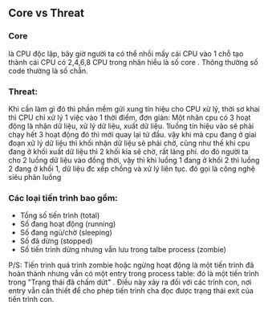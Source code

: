 ## Core vs Threat

### Core 
là CPU độc lập, bây giờ người ta có thể nhồi mấy cái CPU vào 1 chỗ tạo thành cái CPU có 2,4,6,8 CPU trong nhân hiểu là số core . Thông thường số code thường là số chẵn.

### Threat:
Khi cần làm gì đó thì phần mềm gửi xung tín hiệu cho CPU xử lý, thời sơ khai thì CPU chỉ xử lý 1
việc vào 1 thời điểm, đơn giản: Một nhân cpu có 3 hoạt động là nhận dữ liệu, xử lý dữ liệu, xuất dữ liệu.
1luồng tín hiệu vào sẽ phải chạy hết 3 hoạt động đó thì mới quay lại từ đầu. vậy khi mà cpu đang ở
giai đoạn xử lý dữ liệu thì khối nhận dữ liệu sẽ phải chờ, cũng như thế khi cpu đang ở khối xuất dữ
liệu thì 2 khối kia sẽ chờ, rất lãng phí. do đó người ta cho 2 luồng dữ liệu vào đồng thời, vậy thì khi
luồng 1 đang ở khối 2 thì luồng 2 đang ở khối 1, dữ liệu đc xếp chồng và xử lý liên tục. đó gọi là
công nghệ siêu phân luồng

 ### Các loại tiến trình bao gồm:
 
* Tổng số tiến trình (total) 
* Số đang hoạt động (running) 
* Số đang ngủ/chờ (sleeping) 
* Số đã dừng (stopped) 
* Số tiến trình dừng nhưng vẫn lưu trong talbe process (zombie)

P/S: Tiến trình quá trình zombie hoặc ngừng hoạt động là một tiến trình đã hoàn thành nhưng vẫn có một entry trong process table: đó là một tiến trình trong "Trạng thái đã chấm dứt" . Điều này xảy ra đối với các trình con, nơi entry vẫn cần thiết để cho phép tiến trình cha đọc được trạng thái exit của tiến trình con.
